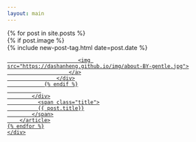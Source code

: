 ```yaml
---
layout: main
---
```


<main class="home" id="post" role="main" itemprop="mainContentOfPage" itemscope="itemscope" itemtype="http://schema.org/Blog">
    <div id="grid" class="row flex-grid">
    {% for post in site.posts %}
        <article class="box-item" itemscope="itemscope" itemtype="http://schema.org/BlogPosting" itemprop="blogPost">
            <div class="box-body">
                {% if post.image %}
                    <div class="cover">
                        {% include new-post-tag.html date=post.date %}
                        <a href="{{ post.url | prepend: site.baseurl }}" {%if isnewpost %}class="new-post"{% endif %}>
                            
                           <img src="https://dashanheng.github.io/img/about-BY-gentle.jpg">
                        </a>
                    </div>
                {% endif %}
               
            </div>
              <span class="title">
              {{ post.title}}
            </span>
        </article>
    {% endfor %}
    </div>
</main>
